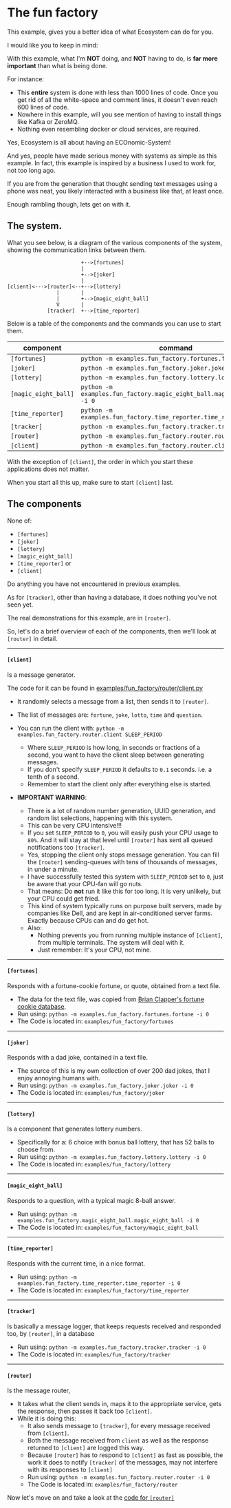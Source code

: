 # The fun factory

This example, gives you a better idea of what Ecosystem can do for you.

I would like you to keep in mind:

With this example, what I'm **NOT** doing, and **NOT** having to do, is **far
more important** than what is being done.

For instance:
- This **entire** system is done with less than 1000 lines of code. Once you get rid of all the white-space and comment lines, it doesn't even reach 600 lines of code.
- Nowhere in this example, will you see mention of having to install things like Kafka or ZeroMQ.
- Nothing even resembling docker or cloud services, are required.

Yes, Ecosystem is all about having an ECOnomic-System!

And yes, people have made serious money with systems as simple as this example.
In fact, this example is inspired by a business I used to work for, not too long ago.

If you are from the generation that thought sending text messages using a phone
was neat, you likely interacted with a business like that, at least once.

Enough rambling though, lets get on with it.

## The system.
What you see below, is a diagram of the various components of the system, showing
the communication links between them.

```
                        +-->[fortunes]
                        |
                        +-->[joker]
                        |
[client]<--->[router]<--+-->[lottery]
                |       |
                |       +-->[magic_eight_ball]
                V       |
             [tracker]  +-->[time_reporter]
```

Below is a table of the components and the commands you can use to start them.

| component            | command                                                                 |
|----------------------|-------------------------------------------------------------------------|
| `[fortunes]`         | `python -m examples.fun_factory.fortunes.fortune -i 0`                  |
| `[joker]`            | `python -m examples.fun_factory.joker.joker -i 0`                       |
| `[lottery]`          | `python -m examples.fun_factory.lottery.lottery -i 0`                   |
| `[magic_eight_ball]` | `python -m examples.fun_factory.magic_eight_ball.magic_eight_ball -i 0` |
| `[time_reporter]`    | `python -m examples.fun_factory.time_reporter.time_reporter -i 0`       |
| `[tracker]`          | `python -m examples.fun_factory.tracker.tracker -i 0`                   |
| `[router]`           | `python -m examples.fun_factory.router.router -i 0`                     |
| `[client]`           | `python -m examples.fun_factory.router.client`                          |

With the exception of `[client]`, the order in which you start these applications does not matter.

When you start all this up, make sure to start `[client]` last.

## The components

None of:
- `[fortunes]`
- `[joker]`
- `[lottery]`
- `[magic_eight_ball]`
- `[time_reporter]` or
- `[client]`

Do anything you have not encountered in previous examples. 

As for `[tracker]`, other than having a database, it does nothing you've not seen yet.

The real demonstrations for this example, are in `[router]`.

So, let's do a brief overview of each of the components, then we'll look at `[router]` in detail.

---
#### `[client]`
Is a message generator.

The code for it can be found in [examples/fun_factory/router/client.py](../../../examples/fun_factory/router/client.py)


- It randomly selects a message from a list, then sends it to `[router]`.
- The list of messages are: `fortune`, `joke`, `lotto`, `time` and `question`.
- You can run the client with: `python -m examples.fun_factory.router.client SLEEP_PERIOD`
  - Where `SLEEP_PERIOD` is how long, in seconds or fractions of a second, you want to have the client sleep between generating messages.
  - If you don't specify `SLEEP_PERIOD` it defaults to `0.1` seconds. i.e. a tenth of a second.
  - Remember to start the client only after everything else is started.


- **IMPORTANT WARNING**:
  - There is a lot of random number generation, UUID generation, and random list selections, happening with this system.
  - This can be very CPU intensive!!!
  - If you set `SLEEP_PERIOD` to `0`, you will easily push your CPU usage to `80%`. And it will stay at that level until `[router]` has sent all queued notifications too `[tracker]`.
  - Yes, stopping the client only stops message generation. You can fill the `[router]` sending-queues with tens of thousands of messages, in under a minute.
  - I have successfully tested this system with `SLEEP_PERIOD` set to `0`, just be aware that your CPU-fan will go nuts.
  - That means: Do **not** run it like this for too long. It is very unlikely, but your CPU could get fried.
  - This kind of system typically runs on purpose built servers, made by companies like Dell, and are kept in air-conditioned server farms. Exactly because CPUs can and do get hot.
  - Also:
    - Nothing prevents you from running multiple instance of `[client]`, from multiple terminals. The system will deal with it.
    - Just remember: It's your CPU, not mine.

---
#### `[fortunes]`
Responds with a fortune-cookie fortune, or quote, obtained from a text file.


- The data for the text file, was copied from [Brian Clapper's fortune cookie database](https://github.com/bmc/fortunes).
- Run using: `python -m examples.fun_factory.fortunes.fortune -i 0`
- The Code is located in: `examples/fun_factory/fortunes`

---
#### `[joker]`
Responds with a dad joke, contained in a text file.


- The source of this is my own collection of over 200 dad jokes, that I enjoy annoying humans with.
- Run using: `python -m examples.fun_factory.joker.joker -i 0`
- The Code is located in: `examples/fun_factory/joker`

---
#### `[lottery]`
Is a component that generates lottery numbers.


- Specifically for a: 6 choice with bonus ball lottery, that has 52 balls to choose from.
- Run using: `python -m examples.fun_factory.lottery.lottery -i 0`
- The Code is located in: `examples/fun_factory/lottery`

---
#### `[magic_eight_ball]`
Responds to a question, with a typical magic 8-ball answer.


- Run using: `python -m examples.fun_factory.magic_eight_ball.magic_eight_ball -i 0`
- The Code is located in: `examples/fun_factory/magic_eight_ball`

---
#### `[time_reporter]`
Responds with the current time, in a nice format.


- Run using: `python -m examples.fun_factory.time_reporter.time_reporter -i 0`
- The Code is located in: `examples/fun_factory/time_reporter`

---
#### `[tracker]`
Is basically a message logger, that keeps requests received and responded too, by `[router]`, in a database


- Run using: `python -m examples.fun_factory.tracker.tracker -i 0`
- The Code is located in: `examples/fun_factory/tracker`

---
#### `[router]`
Is the message router,


- It takes what the client sends in, maps it to the appropriate service, gets the response, then passes it back too `[client]`.
- While it is doing this:
  - It also sends message to `[tracker]`, for every message received from `[client]`.
  - Both the message received from `client` as well as the response returned to `[client]` are logged this way.
  - Because `[router]` has to respond to `[client]` as fast as possible, the work it does to notify `[tracker]` of the messages, may not interfere with its responses to `[client]`
  - Run using: `python -m examples.fun_factory.router.router -i 0`
  - The Code is located in: `examples/fun_factory/router`

Now let's move on and take a look at the [code for `[router]`](./router_code.md)
